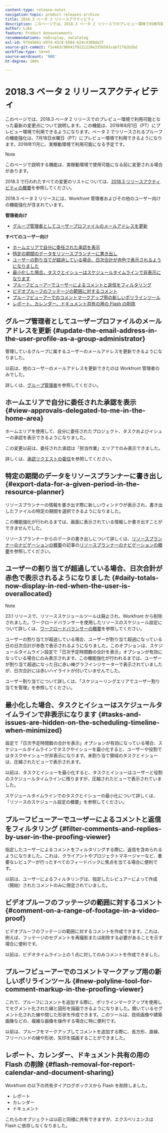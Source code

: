```yaml
---
content-type: release-notes
navigation-topic: product-releases-archive
title: 2018.3 ベータ 2 リリースアクティビティ
description: このページでは、2018.3 ベータ 2 リリースでのプレビュー環境で利用可能となった最新の変更点について説明します。この機能は、2018年8月1日（PT）にプレビュー環境で利用できるようになります。ベータ 2 でリリースされるプルーフの機能強化は、7月18日水曜日（PT）にプレビュー環境で利用できるようになります。2018年11月に、実稼動環境で利用可能になる予定です。
author: Luke
feature: Product Announcements
recommendations: noDisplay, noCatalog
exl-id: 97945661-e97d-43c8-b564-624c4388de2f
source-git-commit: f1e463c90641f9221228e335b583cab72762b3bd
workflow-type: tm+mt
source-wordcount: '908'
ht-degree: 100%

---
```


# 2018.3 ベータ 2 リリースアクティビティ

このページでは、2018.3 ベータ 2 リリースでのプレビュー環境で利用可能となった最新の変更点について説明します。この機能は、2018年8月1日（PT）にプレビュー環境で利用できるようになります。ベータ 2 でリリースされるプルーフの機能強化は、7月18日水曜日（PT）にプレビュー環境で利用できるようになります。2018年11月に、実稼動環境で利用可能になる予定です。

>[!NOTE]
>
>このページで説明する機能は、実稼動環境で使用可能になる前に変更される場合があります。

2018.3 で行われたすべての変更のリストについては、[2018.3 リリースアクティビティの概要](../../../../product-announcements/product-releases/quarterly-release-archive/2018.3-release-activity/2018-3-release-activity-overview.md)を参照してください。

2018.3 ベータ 2 リリースには、Workfront 管理者およびその他のユーザー向けの機能強化が含まれています。

**管理者向け**

* [グループ管理者としてユーザープロファイルのメールアドレスを更新](#update-the-email-address-in-the-user-profile-as-a-group-administrator)

**すべてのユーザー向け**

* [ホームエリアで自分に委任された承認を表示](#view-approvals-delegated-to-me-in-the-home-area)
* [特定の期間のデータをリソースプランナーに書き出し](#export-data-for-a-given-period-in-the-resource-planner)
* [ユーザーの割り当てが超過している場合、日次合計が赤色で表示されるようになりました](#daily-totals-now-display-in-red-when-the-user-is-overallocated)
* [最小化した場合、タスクとイシューはスケジュールタイムラインで非表示になります](#tasks-and-issues-are-hidden-on-the-scheduling-timeline-when-minimized)
* [プルーフビューアーでユーザーによるコメントと返信をフィルタリング](#filter-comments-and-replies-by-user-in-the-proofing-viewer)
* [ビデオプルーフのフッテージの範囲に対するコメント](#comment-on-a-range-of-footage-in-a-video-proof)
* [プルーフビューアーでのコメントマークアップ用の新しいポリラインツール](#new-polyline-tool-for-comment-markup-in-the-proofing-viewer)
* [レポート、カレンダー、ドキュメント共有の用の Flash の削除](#flash-removal-for-report-calendar-and-document-sharing)

## グループ管理者としてユーザープロファイルのメールアドレスを更新 {#update-the-email-address-in-the-user-profile-as-a-group-administrator}

管理しているグループに属するユーザーのメールアドレスを更新できるようになりました。 

以前は、他のユーザーのメールアドレスを更新できたのは Workfront 管理者のみでした。 

詳しくは、[グループ管理者](../../../../administration-and-setup/manage-groups/group-roles/group-administrators.md)を参照してください。

## ホームエリアで自分に委任された承認を表示 {#view-approvals-delegated-to-me-in-the-home-area}

ホームエリアを使用して、自分に委任されたプロジェクト、タスクおよびイシューの承認を表示できるようになりました。

この変更以前は、委任された承認は「担当作業」エリアでのみ表示できました。

詳しくは、[承認リクエストの委任](../../../../review-and-approve-work/manage-approvals/delegate-approval-requests.md)を参照してください。

## 特定の期間のデータをリソースプランナーに書き出し {#export-data-for-a-given-period-in-the-resource-planner}

リソースプランナーの情報を書き出す際に新しいウィンドウが表示され、書き出したファイルの特定の期間を選択できるようになりました。

この機能強化が行われるまでは、画面に表示されている情報しか書き出すことができませんでした。

リソースプランナーからのデータの書き出しについて詳しくは、[リソースプランナーのナビゲーションの概要](../../../../resource-mgmt/resource-planning/resource-planner-navigation.md)の記事の[リソースプランナーのナビゲーションの概要](../../../../resource-mgmt/resource-planning/resource-planner-navigation.md)を参照してください。

## ユーザーの割り当てが超過している場合、日次合計が赤色で表示されるようになりました {#daily-totals-now-display-in-red-when-the-user-is-overallocated}

>[!NOTE]
>
>23.1 リリースで、リソーススケジュールツールは廃止され、Workfront から削除されました。ワークロードバランサーを使用したリソースのスケジュール設定について詳しくは、[ワークロードバランサーの概要](../../../../resource-mgmt/workload-balancer/overview-workload-balancer.md)を参照してください。

ユーザーの割り当てが超過している場合、ユーザーが割り当て超過になっている日の日次合計が赤色で表示されるようになりました。このオプションは、スケジュールタイムライン設定で「日次予定時間数の合計を表示」オプションが有効になっている場合にのみ表示されます。この機能強化が行われるまでは、ユーザーが割り当て超過になった日に赤い棒グラフインジケーターで表示されていましたが、日次合計には赤いハイライトが付いていませんでした。

ユーザー割り当てについて詳しくは、「スケジューリングエリアでユーザー割り当てを管理」を参照してください。

## 最小化した場合、タスクとイシューはスケジュールタイムラインで非表示になります {#tasks-and-issues-are-hidden-on-the-scheduling-timeline-when-minimized}

設定で「日次予定時間数の合計を表示」オプションが有効になっている場合、スケジュールタイムラインでタスクやイシューを最小化すると、ユーザーや役割ではタスクやイシューが非表示になります。未割り当て領域のタスクとイシューは、圧縮されたビューで表示されます。

以前は、タスクとイシューを最小化すると、タスクとイシューはユーザーと役割のスケジュールタイムラインに残りますが、圧縮されたビューで表示されていました。

スケジュールタイムラインでのタスクとイシューの最小化について詳しくは、「リソースのスケジュール設定の概要」を参照してください。

## プルーフビューアーでユーザーによるコメントと返信をフィルタリング {#filter-comments-and-replies-by-user-in-the-proofing-viewer}

指定したユーザーによるコメントをフィルタリングする際に、返信を含められるようになりました。これは、クライアントやプロジェクトマネージャーなど、重要なレビュアーが行ったすべてのフィードバックに焦点を当てる場合に便利です。

以前は、ユーザーによるフィルタリングは、指定したレビュアーによって作成（開始）されたコメントのみに限定されていました。

## ビデオプルーフのフッテージの範囲に対するコメント {#comment-on-a-range-of-footage-in-a-video-proof}

ビデオプルーフのフッテージの範囲に対するコメントを作成できます。これは、例えば、フッテージのセグメントを再撮影または削除する必要があることを示す場合に便利です。

以前は、ビデオタイムライン上の 1 点に対してのみコメントを作成できました。

## プルーフビューアーでのコメントマークアップ用の新しいポリラインツール {#new-polyline-tool-for-comment-markup-in-the-proofing-viewer}

これで、プルーフにコメントを追加する際に、ポリラインマークアップを使用してセグメント化された線と図形を描画できるようになりました。開いているセグメント化された線や閉じた形状を作成できます。このツールは、技術画像や建築画像などの、複雑な画像を操作する場合に特に便利です。

以前は、プルーフをマークアップしてコメントを追加する際に、長方形、直線、フリーハンドの線や形状、矢印を描画することができました。

## レポート、カレンダー、ドキュメント共有の用の Flash の削除 {#flash-removal-for-report-calendar-and-document-sharing}

Workfront の以下の共有ダイアログボックスから Flash を削除しました。

* レポート
* カレンダー
* ドキュメント

これらのオブジェクトは以前と同様に共有できますが、エクスペリエンスは Flash に依存しなくなりました。
